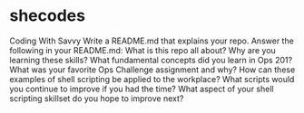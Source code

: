 # shecodes
Coding With Savvy 
Write a README.md that explains your repo. Answer the following in your README.md:
What is this repo all about?
Why are you learning these skills?
What fundamental concepts did you learn in Ops 201?
What was your favorite Ops Challenge assignment and why?
How can these examples of shell scripting be applied to the workplace?
What scripts would you continue to improve if you had the time?
What aspect of your shell scripting skillset do you hope to improve next?
